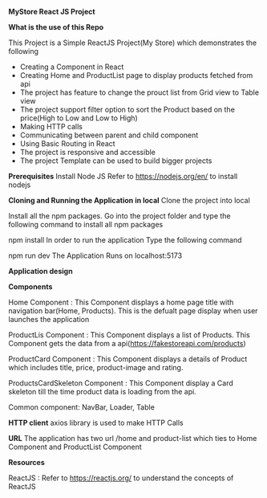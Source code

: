 **MyStore React JS Project**

**What is the use of this Repo**

This Project is a Simple ReactJS Project(My Store) which demonstrates the following

- Creating a Component in React
- Creating Home and ProductList page to display products fetched from api
- The project has feature to change the prouct list from Grid view to Table view
- The project support filter option to sort the Product based on the price(High to Low and Low to High)
- Making HTTP calls
- Communicating between parent and child component
- Using Basic Routing in React
- The project is responsive and accessible
- The project Template can be used to build bigger projects

**Prerequisites**
Install Node JS
Refer to https://nodejs.org/en/ to install nodejs

**Cloning and Running the Application in local**
Clone the project into local

Install all the npm packages. Go into the project folder and type the following command to install all npm packages

npm install
In order to run the application Type the following command

npm run dev
The Application Runs on localhost:5173

**Application design**

**Components**

Home Component : This Component displays a home page title with navigation bar(Home, Products). This is the defualt page display when user launches the application

ProductLis Component : This Component displays a list of Products. This Component gets the data from a api(https://fakestoreapi.com/products)

ProductCard Component : This Component displays a details of Product which includes title, price, product-image and rating.

ProductsCardSkeleton Component : This Component display a Card skeleton till the time product data is loading from the api.

Common component: NavBar, Loader, Table

**HTTP client**
axios library is used to make HTTP Calls

**URL**
The application has two url /home and product-list which ties to Home Component and ProductList Component

**Resources**

ReactJS : Refer to https://reactjs.org/ to understand the concepts of ReactJS

